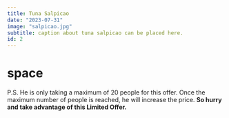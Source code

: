 ```yaml
---
title: Tuna Salpicao
date: "2023-07-31"
image: "salpicao.jpg"
subtitle: caption about tuna salpicao can be placed here.
id: 2
---
```


# space

P.S. He is only taking a maximum of 20 people
for this offer. Once the maximum number of people is reached,
he will increase the price. **So hurry and take advantage of this
Limited Offer.**
